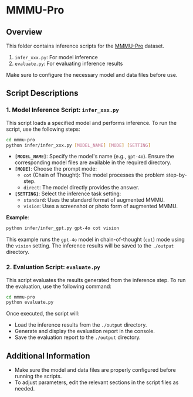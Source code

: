# MMMU-Pro

## Overview

This folder contains inference scripts for the [MMMU-Pro](https://huggingface.co/datasets/MMMU/MMMU_Pro) dataset. 
1. `infer_xxx.py`: For model inference
2. `evaluate.py`: For evaluating inference results

Make sure to configure the necessary model and data files before use.

## Script Descriptions

### 1. Model Inference Script: `infer_xxx.py`

This script loads a specified model and performs inference. To run the script, use the following steps:

```bash
cd mmmu-pro
python infer/infer_xxx.py [MODEL_NAME] [MODE] [SETTING]
```

- **`[MODEL_NAME]`**: Specify the model's name (e.g., `gpt-4o`). Ensure the corresponding model files are available in the required directory.
- **`[MODE]`**: Choose the prompt mode:
  - `cot` (Chain of Thought): The model processes the problem step-by-step.
  - `direct`: The model directly provides the answer.
- **`[SETTING]`**: Select the inference task setting:
  - `standard`: Uses the standard format of augmented MMMU.
  - `vision`: Uses a screenshot or photo form of augmented MMMU.

**Example**:

```bash
python infer/infer_gpt.py gpt-4o cot vision
```

This example runs the `gpt-4o` model in chain-of-thought (`cot`) mode using the `vision` setting. The inference results will be saved to the `./output` directory.

### 2. Evaluation Script: `evaluate.py`

This script evaluates the results generated from the inference step. To run the evaluation, use the following command:

```bash
cd mmmu-pro
python evaluate.py
```

Once executed, the script will:
- Load the inference results from the `./output` directory.
- Generate and display the evaluation report in the console.
- Save the evaluation report to the `./output` directory.

## Additional Information

- Make sure the model and data files are properly configured before running the scripts.
- To adjust parameters, edit the relevant sections in the script files as needed.
